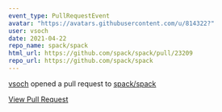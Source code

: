 ```yaml
---
event_type: PullRequestEvent
avatar: "https://avatars.githubusercontent.com/u/814322?"
user: vsoch
date: 2021-04-22
repo_name: spack/spack
html_url: https://github.com/spack/spack/pull/23209
repo_url: https://github.com/spack/spack
---
```


<a href='https://github.com/vsoch' target='_blank'>vsoch</a> opened a pull request to <a href='https://github.com/spack/spack' target='_blank'>spack/spack</a>

<a href='https://github.com/spack/spack/pull/23209' target='_blank'>View Pull Request</a>